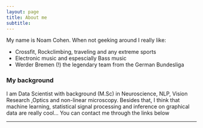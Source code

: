 ```yaml
---
layout: page
title: About me
subtitle:
---
```


My name is Noam Cohen. When not geeking around I really like:
- Crossfit, Rockclimbing, traveling and any extreme sports
- Electronic music and espescially Bass music
- Werder Bremen (!) the legendary team from the German Bundesliga

### My background

I am Data Scientist with background (M.Sc) in Neuroscience, NLP, Vision Research
,Optics and non-linear microscopy. Besides that, I think that machine learning,
statistical signal processing and inference on graphical data are really cool...
You can contact me through the links below

---------------------------------------------------------------------------------